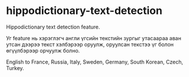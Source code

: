 # hippodictionary-text-detection

Hippodictionary text detection feature.

Уг feature нь хэрэглэгч англи үгсийн текстийн зургыг утасаараа аван утсан дээрээ текст хэлбэрээр оруулж, оруулсан текстээ үг болон өгүүлбэрээр орчуулж болно.

English to France, Russia, Italy, Sweden, Germany, South Korean, Czech, Turkey.
